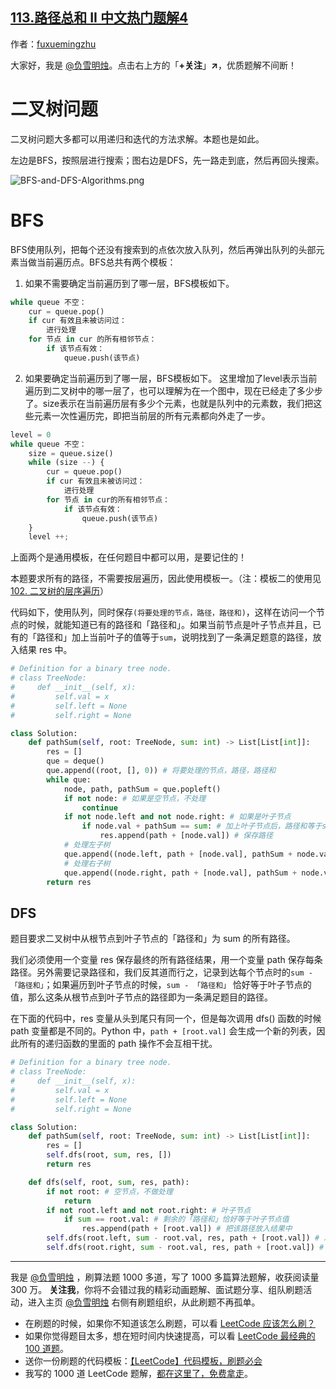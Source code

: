 ## [113.路径总和 II 中文热门题解4](https://leetcode.cn/problems/path-sum-ii/solutions/100000/tao-mo-ban-er-cha-shu-wen-ti-de-dfs-he-bfs-jie-fa-)

作者：[fuxuemingzhu](https://leetcode.cn/u/fuxuemingzhu)

大家好，我是 [@负雪明烛](https://leetcode-cn.com/u/fuxuemingzhu/)。点击右上方的「**+关注**」**↗**，优质题解不间断！


# 二叉树问题

二叉树问题大多都可以用递归和迭代的方法求解。本题也是如此。

左边是BFS，按照层进行搜索；图右边是DFS，先一路走到底，然后再回头搜索。

![BFS-and-DFS-Algorithms.png](https://pic.leetcode-cn.com/75fc42a2cfacf6e41a86b34b1861d2cdcd2965b20d8ebc0a6dcc41bb1fbcea31-BFS-and-DFS-Algorithms.png)


# BFS

BFS使用队列，把每个还没有搜索到的点依次放入队列，然后再弹出队列的头部元素当做当前遍历点。BFS总共有两个模板：

1. 如果不需要确定当前遍历到了哪一层，BFS模板如下。

```python
while queue 不空：
    cur = queue.pop()
    if cur 有效且未被访问过：
        进行处理
    for 节点 in cur 的所有相邻节点：
        if 该节点有效：
            queue.push(该节点)
```

2. 如果要确定当前遍历到了哪一层，BFS模板如下。
这里增加了level表示当前遍历到二叉树中的哪一层了，也可以理解为在一个图中，现在已经走了多少步了。size表示在当前遍历层有多少个元素，也就是队列中的元素数，我们把这些元素一次性遍历完，即把当前层的所有元素都向外走了一步。

```python
level = 0
while queue 不空：
    size = queue.size()
    while (size --) {
        cur = queue.pop()
        if cur 有效且未被访问过：
            进行处理
        for 节点 in cur的所有相邻节点：
            if 该节点有效：
                queue.push(该节点)
    }
    level ++;
```

上面两个是通用模板，在任何题目中都可以用，是要记住的！

本题要求所有的路径，不需要按层遍历，因此使用模板一。（注：模板二的使用见[102. 二叉树的层序遍历](https://leetcode-cn.com/problems/binary-tree-level-order-traversal/solution/tao-mo-ban-bfs-he-dfs-du-ke-yi-jie-jue-by-fuxuemin/598343/)）

代码如下，使用队列，同时保存`(将要处理的节点，路径，路径和)`，这样在访问一个节点的时候，就能知道已有的路径和「路径和」。如果当前节点是叶子节点并且，已有的「路径和」加上当前叶子的值等于`sum`，说明找到了一条满足题意的路径，放入结果 res 中。

```python
# Definition for a binary tree node.
# class TreeNode:
#     def __init__(self, x):
#         self.val = x
#         self.left = None
#         self.right = None

class Solution:
    def pathSum(self, root: TreeNode, sum: int) -> List[List[int]]:
        res = []
        que = deque()
        que.append((root, [], 0)) # 将要处理的节点，路径，路径和
        while que:
            node, path, pathSum = que.popleft()
            if not node: # 如果是空节点，不处理
                continue
            if not node.left and not node.right: # 如果是叶子节点
                if node.val + pathSum == sum: # 加上叶子节点后，路径和等于sum
                    res.append(path + [node.val]) # 保存路径
            # 处理左子树
            que.append((node.left, path + [node.val], pathSum + node.val))
            # 处理右子树
            que.append((node.right, path + [node.val], pathSum + node.val))
        return res
```

## DFS

题目要求二叉树中从根节点到叶子节点的「路径和」为 sum 的所有路径。

我们必须使用一个变量 res 保存最终的所有路径结果，用一个变量 path 保存每条路径。另外需要记录路径和，我们反其道而行之，记录到达每个节点时的`sum - 「路径和」`；如果遍历到叶子节点的时候，`sum - 「路径和」` 恰好等于叶子节点的值，那么这条从根节点到叶子节点的路径即为一条满足题目的路径。

在下面的代码中，res 变量从头到尾只有同一个，但是每次调用 dfs() 函数的时候 path 变量都是不同的。Python 中，`path + [root.val]` 会生成一个新的列表，因此所有的递归函数的里面的 path 操作不会互相干扰。

```python
# Definition for a binary tree node.
# class TreeNode:
#     def __init__(self, x):
#         self.val = x
#         self.left = None
#         self.right = None

class Solution:
    def pathSum(self, root: TreeNode, sum: int) -> List[List[int]]:
        res = []
        self.dfs(root, sum, res, [])
        return res

    def dfs(self, root, sum, res, path):
        if not root: # 空节点，不做处理
            return
        if not root.left and not root.right: # 叶子节点
            if sum == root.val: # 剩余的「路径和」恰好等于叶子节点值
                res.append(path + [root.val]) # 把该路径放入结果中
        self.dfs(root.left, sum - root.val, res, path + [root.val]) # 左子树
        self.dfs(root.right, sum - root.val, res, path + [root.val]) # 右子树
```

---

我是 [@负雪明烛](https://leetcode-cn.com/u/fuxuemingzhu/) ，刷算法题 1000 多道，写了 1000 多篇算法题解，收获阅读量 300 万。
**关注我**，你将不会错过我的精彩动画题解、面试题分享、组队刷题活动，进入主页 [@负雪明烛](https://leetcode-cn.com/u/fuxuemingzhu/) 右侧有刷题组织，从此刷题不再孤单。

- 在刷题的时候，如果你不知道该怎么刷题，可以看 [LeetCode 应该怎么刷？](https://mp.weixin.qq.com/s/viDYrSlF5INEhVWiJhM2EQ)
- 如果你觉得题目太多，想在短时间内快速提高，可以看 [LeetCode 最经典的 100 道题](https://mp.weixin.qq.com/s/e51CEkEP6Wz850JYbgz8dw)。
- 送你一份刷题的代码模板：[【LeetCode】代码模板，刷题必会](https://blog.csdn.net/fuxuemingzhu/article/details/101900729)
- 我写的 1000 道 LeetCode 题解，[都在这里了，免费拿走](https://fuxuemingzhu.cn/)。